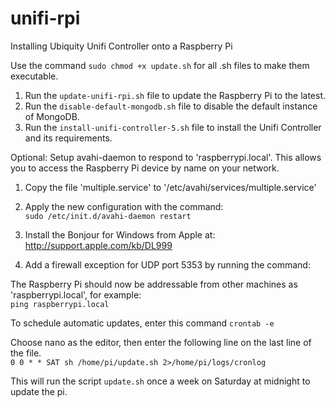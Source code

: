 # unifi-rpi
Installing Ubiquity Unifi Controller onto a Raspberry Pi

Use the command `sudo chmod +x update.sh` for all .sh files to make them executable.

1. Run the `update-unifi-rpi.sh` file to update the Raspberry Pi to the latest.
2. Run the `disable-default-mongodb.sh` file to disable the default instance of MongoDB.
3. Run the `install-unifi-controller-5.sh` file to install the Unifi Controller and its requirements.

Optional:
Setup avahi-daemon to respond to 'raspberrypi.local'.  This allows you to access the Raspberry Pi device by name on your network.

1. Copy the file 'multiple.service' to '/etc/avahi/services/multiple.service'
2. Apply the new configuration with the command:  
   `sudo /etc/init.d/avahi-daemon restart`
   
3. Install the Bonjour for Windows from Apple at: http://support.apple.com/kb/DL999
4. Add a firewall exception for UDP port 5353 by running the command: 

The Raspberry Pi should now be addressable from other machines as 'raspberrypi.local', for example:  
`ping raspberrypi.local`


To schedule automatic updates, enter this command
`crontab -e`

Choose nano as the editor, then enter the following line on the last line of the file.  
`0 0 * * SAT sh /home/pi/update.sh 2>/home/pi/logs/cronlog`

This will run the script `update.sh` once a week on Saturday at midnight to update the pi.
